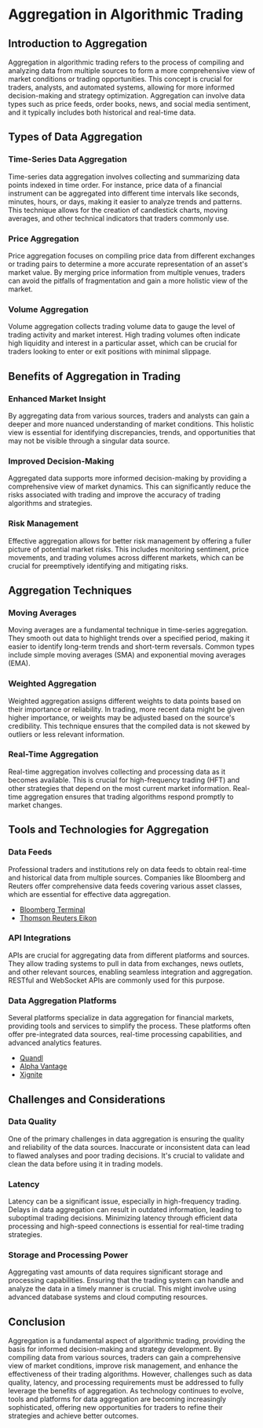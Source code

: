 # Aggregation in Algorithmic Trading

## Introduction to Aggregation

Aggregation in algorithmic trading refers to the process of compiling and analyzing data from multiple sources to form a more comprehensive view of market conditions or trading opportunities. This concept is crucial for traders, analysts, and automated systems, allowing for more informed decision-making and strategy optimization. Aggregation can involve data types such as price feeds, order books, news, and social media sentiment, and it typically includes both historical and real-time data.

## Types of Data Aggregation

### Time-Series Data Aggregation

Time-series data aggregation involves collecting and summarizing data points indexed in time order. For instance, price data of a financial instrument can be aggregated into different time intervals like seconds, minutes, hours, or days, making it easier to analyze trends and patterns. This technique allows for the creation of candlestick charts, moving averages, and other technical indicators that traders commonly use.

### Price Aggregation

Price aggregation focuses on compiling price data from different exchanges or trading pairs to determine a more accurate representation of an asset's market value. By merging price information from multiple venues, traders can avoid the pitfalls of fragmentation and gain a more holistic view of the market.

### Volume Aggregation

Volume aggregation collects trading volume data to gauge the level of trading activity and market interest. High trading volumes often indicate high liquidity and interest in a particular asset, which can be crucial for traders looking to enter or exit positions with minimal slippage.

## Benefits of Aggregation in Trading

### Enhanced Market Insight

By aggregating data from various sources, traders and analysts can gain a deeper and more nuanced understanding of market conditions. This holistic view is essential for identifying discrepancies, trends, and opportunities that may not be visible through a singular data source.

### Improved Decision-Making

Aggregated data supports more informed decision-making by providing a comprehensive view of market dynamics. This can significantly reduce the risks associated with trading and improve the accuracy of trading algorithms and strategies.

### Risk Management

Effective aggregation allows for better risk management by offering a fuller picture of potential market risks. This includes monitoring sentiment, price movements, and trading volumes across different markets, which can be crucial for preemptively identifying and mitigating risks.

## Aggregation Techniques

### Moving Averages

Moving averages are a fundamental technique in time-series aggregation. They smooth out data to highlight trends over a specified period, making it easier to identify long-term trends and short-term reversals. Common types include simple moving averages (SMA) and exponential moving averages (EMA).

### Weighted Aggregation

Weighted aggregation assigns different weights to data points based on their importance or reliability. In trading, more recent data might be given higher importance, or weights may be adjusted based on the source's credibility. This technique ensures that the compiled data is not skewed by outliers or less relevant information.

### Real-Time Aggregation

Real-time aggregation involves collecting and processing data as it becomes available. This is crucial for high-frequency trading (HFT) and other strategies that depend on the most current market information. Real-time aggregation ensures that trading algorithms respond promptly to market changes.

## Tools and Technologies for Aggregation

### Data Feeds

Professional traders and institutions rely on data feeds to obtain real-time and historical data from multiple sources. Companies like Bloomberg and Reuters offer comprehensive data feeds covering various asset classes, which are essential for effective data aggregation.

* [Bloomberg Terminal](https://www.bloomberg.com/professional/solution/bloomberg-terminal/)
* [Thomson Reuters Eikon](https://www.refinitiv.com/en/products/eikon-trading-software)

### API Integrations

APIs are crucial for aggregating data from different platforms and sources. They allow trading systems to pull in data from exchanges, news outlets, and other relevant sources, enabling seamless integration and aggregation. RESTful and WebSocket APIs are commonly used for this purpose.

### Data Aggregation Platforms

Several platforms specialize in data aggregation for financial markets, providing tools and services to simplify the process. These platforms often offer pre-integrated data sources, real-time processing capabilities, and advanced analytics features.

* [Quandl](https://www.quandl.com/)
* [Alpha Vantage](https://www.alphavantage.co/)
* [Xignite](https://www.xignite.com/)

## Challenges and Considerations

### Data Quality

One of the primary challenges in data aggregation is ensuring the quality and reliability of the data sources. Inaccurate or inconsistent data can lead to flawed analyses and poor trading decisions. It's crucial to validate and clean the data before using it in trading models.

### Latency

Latency can be a significant issue, especially in high-frequency trading. Delays in data aggregation can result in outdated information, leading to suboptimal trading decisions. Minimizing latency through efficient data processing and high-speed connections is essential for real-time trading strategies.

### Storage and Processing Power

Aggregating vast amounts of data requires significant storage and processing capabilities. Ensuring that the trading system can handle and analyze the data in a timely manner is crucial. This might involve using advanced database systems and cloud computing resources.

## Conclusion

Aggregation is a fundamental aspect of algorithmic trading, providing the basis for informed decision-making and strategy development. By compiling data from various sources, traders can gain a comprehensive view of market conditions, improve risk management, and enhance the effectiveness of their trading algorithms. However, challenges such as data quality, latency, and processing requirements must be addressed to fully leverage the benefits of aggregation. As technology continues to evolve, tools and platforms for data aggregation are becoming increasingly sophisticated, offering new opportunities for traders to refine their strategies and achieve better outcomes.

